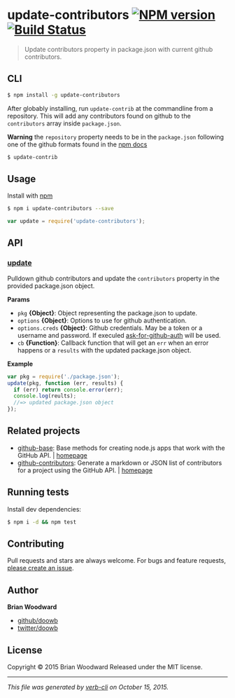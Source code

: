 # update-contributors [![NPM version](https://badge.fury.io/js/update-contributors.svg)](http://badge.fury.io/js/update-contributors)  [![Build Status](https://travis-ci.org/doowb/update-contributors.svg)](https://travis-ci.org/doowb/update-contributors)

> Update contributors property in package.json with current github contributors.

## CLI

```sh
$ npm install -g update-contributors
```

After globably installing, run `update-contrib` at the commandline from a repository.
This will add any contributors found on github to the `contributors` array inside `package.json`.

**Warning** the `repository` property needs to be in the `package.json` following one of the github formats found in the [npm docs](https://docs.npmjs.com/files/package.json#repository)

```sh
$ update-contrib
```

## Usage

Install with [npm](https://www.npmjs.com/)

```sh
$ npm i update-contributors --save
```

```js
var update = require('update-contributors');
```

## API

### [update](index.js#L33)

Pulldown github contributors and update the `contributors` property in the provided package.json object.

**Params**

* `pkg` **{Object}**: Object representing the package.json to update.
* `options` **{Object}**: Options to use for github authentication.
* `options.creds` **{Object}**: Github credentials. May be a token or a username and password. If execuled [ask-for-github-auth](https://github.com/doowb/ask-for-github-auth) will be used.
* `cb` **{Function}**: Callback function that will get an `err` when an error happens or a `results` with the updated package.json object.

**Example**

```js
var pkg = require('./package.json');
update(pkg, function (err, results) {
  if (err) return console.error(err);
  console.log(reults);
  //=> updated package.json object
});
```

## Related projects

* [github-base](https://www.npmjs.com/package/github-base): Base methods for creating node.js apps that work with the GitHub API. | [homepage](https://github.com/jonschlinkert/github-base)
* [github-contributors](https://www.npmjs.com/package/github-contributors): Generate a markdown or JSON list of contributors for a project using the GitHub API. | [homepage](https://github.com/jonschlinkert/github-contributors)

## Running tests

Install dev dependencies:

```sh
$ npm i -d && npm test
```

## Contributing

Pull requests and stars are always welcome. For bugs and feature requests, [please create an issue](https://github.com/doowb/update-contributors/issues/new).

## Author

**Brian Woodward**

+ [github/doowb](https://github.com/doowb)
+ [twitter/doowb](http://twitter.com/doowb)

## License

Copyright © 2015 Brian Woodward
Released under the MIT license.

***

_This file was generated by [verb-cli](https://github.com/assemble/verb-cli) on October 15, 2015._